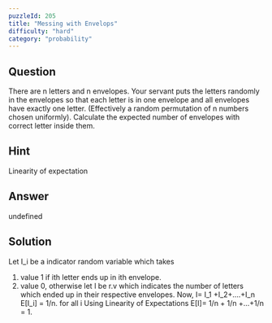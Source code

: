 ```yaml
---
puzzleId: 205
title: "Messing with Envelops"
difficulty: "hard"
category: "probability"
---
```


## Question
There are n letters and n envelopes. Your servant puts the letters randomly in the envelopes so that each letter is in one envelope and all envelopes have exactly one letter. (Effectively a random permutation of n numbers chosen uniformly). Calculate the expected number of envelopes with correct letter inside them.

## Hint
Linearity of expectation

## Answer
undefined

## Solution
Let I_i be a indicator random variable which takes
1) value 1 if ith letter ends up in ith envelope.
2) value 0, otherwise
let I be r.v which indicates the number of letters which ended up in their respective envelopes.
Now, I= I_1 +I_2+....+I_n
E[I_i] = 1/n. for all i
Using Linearity of Expectations E[I]= 1/n + 1/n +...+1/n = 1.
